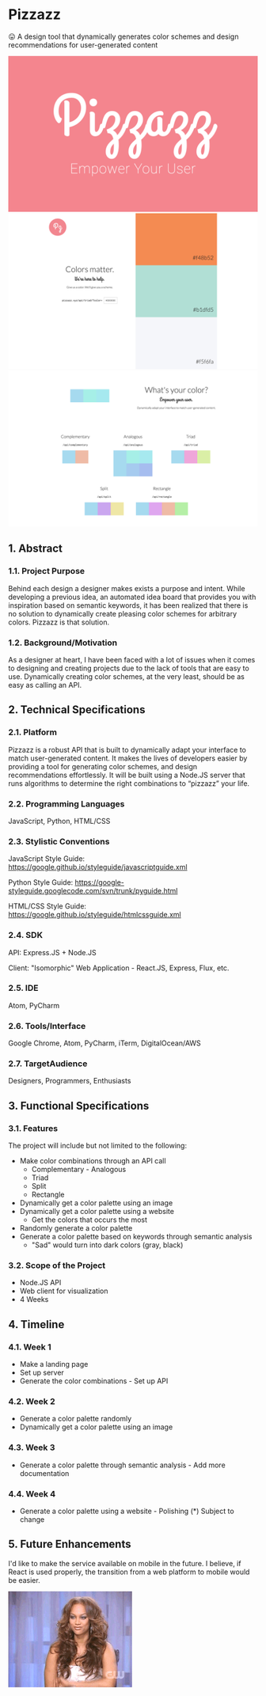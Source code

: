 # Pizzazz
:stuck_out_tongue: A design tool that dynamically generates color schemes and design recommendations for user-generated content

![Pizzazz](img/pizzazz.png)
![Pizzazz](img/Screenshot%202015-09-06%2007.48.36.png)
![Pizzazz](img/Screenshot%202015-09-06%2007.48.51.png)

## 1. Abstract
### 1.1. Project Purpose
Behind each design a designer makes exists a purpose and intent. While developing a previous idea, an automated idea board that provides you with inspiration based on semantic keywords, it has been realized that there is no solution to dynamically create pleasing color schemes for arbitrary colors. Pizzazz is that solution.

### 1.2. Background/Motivation
As a designer at heart, I have been faced with a lot of issues when it comes to designing and creating projects due to the lack of tools that are easy to use. Dynamically creating color schemes, at the very least, should be as easy as calling an API.

## 2. Technical Specifications
### 2.1. Platform
Pizzazz is a robust API that is built to dynamically adapt your interface to match user-generated content. It makes the lives of developers easier by providing a tool for generating color schemes, and design recommendations effortlessly. It will be built using a Node.JS server that runs algorithms to determine the right combinations to “pizzazz” your life.

### 2.2. Programming Languages
JavaScript, Python, HTML/CSS

### 2.3. Stylistic Conventions
JavaScript Style Guide: https://google.github.io/styleguide/javascriptguide.xml

Python Style Guide: https://google-styleguide.googlecode.com/svn/trunk/pyguide.html

HTML/CSS Style Guide: https://google.github.io/styleguide/htmlcssguide.xml
### 2.4. SDK
API: Express.JS + Node.JS

Client: "Isomorphic" Web Application - React.JS, Express, Flux, etc.

### 2.5. IDE
Atom, PyCharm

### 2.6. Tools/Interface
Google Chrome, Atom, PyCharm, iTerm, DigitalOcean/AWS

### 2.7. TargetAudience
Designers, Programmers, Enthusiasts

## 3. Functional Specifications
### 3.1. Features
The project will include but not limited to the following:
- Make color combinations through an API call
  - Complementary - Analogous
  - Triad
  - Split
  - Rectangle
- Dynamically get a color palette using an image
- Dynamically get a color palette using a website
  - Get the colors that occurs the most
- Randomly generate a color palette
- Generate a color palette based on keywords through semantic analysis
  - "Sad" would turn into dark colors (gray, black)

### 3.2. Scope of the Project
- Node.JS API
- Web client for visualization
- 4 Weeks

## 4. Timeline
### 4.1. Week 1
- Make a landing page
- Set up server
- Generate the color combinations - Set up API

### 4.2. Week 2
- Generate a color palette randomly
- Dynamically get a color palette using an image

### 4.3. Week 3
- Generate a color palette through semantic analysis - Add more documentation

### 4.4. Week 4
- Generate a color palette using a website - Polishing
(*) Subject to change

## 5. Future Enhancements
I'd like to make the service available on mobile in the future. I believe, if React is used properly, the transition from a web platform to mobile would be easier.

![Pizzazz](img/queenb.gif)
